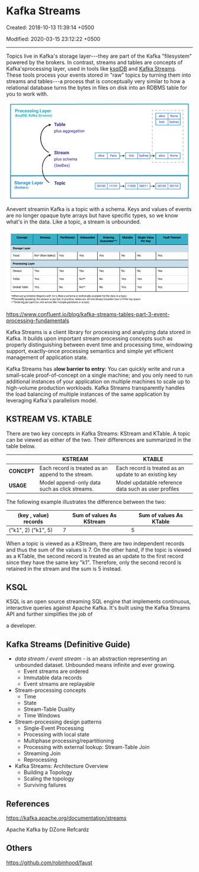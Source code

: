 # Kafka Streams

Created: 2018-10-13 11:39:14 +0500

Modified: 2020-03-15 23:12:22 +0500

---

Topics live in Kafka's storage layer---they are part of the Kafka "filesystem" powered by the brokers. In contrast, streams and tables are concepts of Kafka'sprocessing layer, used in tools like [ksqlDB](https://ksqldb.io/) and [Kafka Streams](https://docs.confluent.io/current/streams/index.html). These tools process your events stored in "raw" topics by turning them into streams and tables---a process that is conceptually very similar to how a relational database turns the bytes in files on disk into an RDBMS table for you to work with.

![Processing Layer | Storage Layer](../../media/Technologies-Kafka-Kafka-Streams-image1.png)

Anevent streamin Kafka is a topic with a schema. Keys and values of events are no longer opaque byte arrays but have specific types, so we know what's in the data. Like a topic, a stream is unbounded.

![Topics vs. Streams and Tables Chart](../../media/Technologies-Kafka-Kafka-Streams-image2.png)

<https://www.confluent.io/blog/kafka-streams-tables-part-3-event-processing-fundamentals>

Kafka Streams is a client library for processing and analyzing data stored in Kafka. It builds upon important stream processing concepts such as properly distinguishing between event time and processing time, windowing support, exactly-once processing semantics and simple yet efficient management of application state.

Kafka Streams has a**low barrier to entry**: You can quickly write and run a small-scale proof-of-concept on a single machine; and you only need to run additional instances of your application on multiple machines to scale up to high-volume production workloads. Kafka Streams transparently handles the load balancing of multiple instances of the same application by leveraging Kafka's parallelism model.

## KSTREAM VS. KTABLE

There are two key concepts in Kafka Streams: KStream and KTable. A topic can be viewed as either of the two. Their differences are summarized in the table below.

|            | **KSTREAM**                                        | **KTABLE**                                             |
|-----------|------------------------------|-------------------------------|
| **CONCEPT** | Each record is treated as an append to the stream. | Each record is treated as an update to an existing key |
| **USAGE**   | Model append-only data such as click streams.      | Model updatable reference data such as user profiles   |

The following example illustrates the difference between the two:

| (key , value) records | Sum of values As KStream | Sum of values As KTable |
|-----------------------|--------------------------|-------------------------|
| ("k1", 2) ("k1", 5)   | 7                        | 5                       |

When a topic is viewed as a KStream, there are two independent records and thus the sum of the values is 7. On the other hand, if the topic is viewed as a KTable, the second record is treated as an update to the first record since they have the same key "k1". Therefore, only the second record is retained in the stream and the sum is 5 instead.

## KSQL

KSQL is an open source streaming SQL engine that implements continuous, interactive queries against Apache Kafka. It's built using the Kafka Streams API and further simplifies the job of

a developer.

## Kafka Streams (Definitive Guide)

- *data stream / event stream -* is an abstraction representing an unbounded dataset. Unbounded means infinite and ever growing.
  - Event streams are ordered
  - Immutable data records
  - Event streams are replayable
- Stream-processing concepts
  - Time
  - State
  - Stream-Table Duality
  - Time Windows
- Stream-processing design patterns
  - Single-Event Processing
  - Processing with local state
  - Multiphase processing/repartitioning
  - Processing with external lookup: Stream-Table Join
  - Streaming Join
  - Reprocessing
- Kafka Streams: Architecture Overview
  - Building a Topology
  - Scaling the topology
  - Surviving failures

## References

<https://kafka.apache.org/documentation/streams>

Apache Kafka by DZone Refcardz

## Others

<https://github.com/robinhood/faust>
